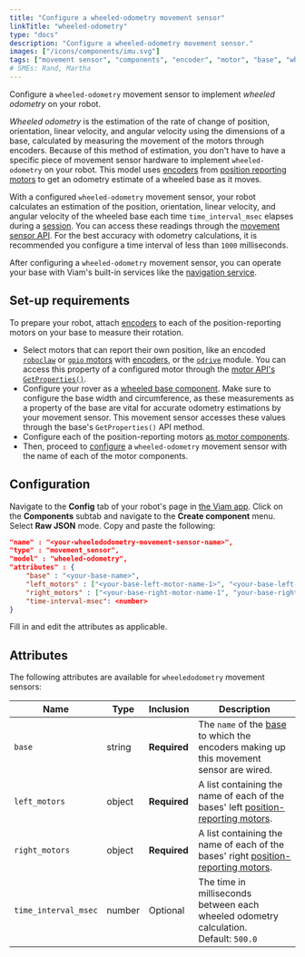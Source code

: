 ```yaml
---
title: "Configure a wheeled-odometry movement sensor"
linkTitle: "wheeled-odometry"
type: "docs"
description: "Configure a wheeled-odometry movement sensor."
images: ["/icons/components/imu.svg"]
tags: ["movement sensor", "components", "encoder", "motor", "base", "wheeled", "odometry"]
# SMEs: Rand, Martha
---
```


Configure a `wheeled-odometry` movement sensor to implement _wheeled odometry_ on your robot.

_Wheeled odometry_ is the estimation of the rate of change of position, orientation, linear velocity, and angular velocity using the dimensions of a base, calculated by measuring the movement of the motors through encoders.
Because of this method of estimation, you don't have to have a specific piece of movement sensor hardware to implement `wheeled-odometry` on your robot. 
This model uses [encoders](/components/encoder/) from [position reporting motors](/components/motor/) to get an odometry estimate of a wheeled base as it moves.

With a configured `wheeled-odometry` movement sensor, your robot calculates an estimation of the position, orientation, linear velocity, and angular velocity of the wheeled base each time `time_interval_msec` elapses during a [session](/program/apis/sessions/).
You can access these readings through the [movement sensor API](/components/movement-sensor/#api).
For the best accuracy with odometry calculations, it is recommended you configure a time interval of less than `1000` milliseconds.

After configuring a `wheeled-odometry` movement sensor, you can operate your base with Viam's built-in services like the [navigation service](/services/navigation/).

## Set-up requirements

To prepare your robot, attach [encoders](/components/encoder/) to each of the position-reporting motors on your base to measure their rotation.

- Select motors that can report their own position, like an encoded [`roboclaw`](/components/motor/roboclaw/) or [`gpio` motors](/components/motor/gpio/) with [encoders](/components/encoder/#configuration), or the [`odrive`](/extend/modular-resources/examples/odrive/) module.
You can access this property of a configured motor through the [motor API's `GetProperties()`](/components/motor/#getproperties).
- Configure your rover as a [wheeled base component](/components/base/wheeled/).
Make sure to configure the base width and circumference, as these measurements as a property of the base are vital for accurate odometry estimations by your movement sensor. This movement sensor accesses these values through the base's `GetProperties()` API method.
- Configure each of the position-reporting motors [as motor components](/components/motor/).
- Then, proceed to [configure](#configuration) a `wheeled-odometry` movement sensor with the name of each of the motor components.

## Configuration

Navigate to the **Config** tab of your robot's page in [the Viam app](https://app.viam.com).
Click on the **Components** subtab and navigate to the **Create component** menu.
Select **Raw JSON** mode.
Copy and paste the following:

```json {class="line-numbers linkable-line-numbers"}
"name" : "<your-wheeledodometry-movement-sensor-name>",
"type" : "movement_sensor",
"model" : "wheeled-odometry",
"attributes" : {
    "base" : "<your-base-name>",
    "left_motors" : ["<your-base-left-motor-name-1>", "<your-base-left-motor-name-2>"],
    "right_motors" : ["<your-base-right-motor-name-1", "your-base-right-motor-name-2>"],
    "time-interval-msec": <number>
}
```

Fill in and edit the attributes as applicable.

## Attributes

The following attributes are available for `wheeledodometry` movement sensors:

| Name | Type | Inclusion | Description |
| ---- | ---- | --------- | ----------- |
| `base` | string | **Required** | The `name` of the [base](/components/base/) to which the encoders making up this movement sensor are wired. |
| `left_motors` | object | **Required** | A list containing the name of each of the bases' left [position-reporting motors](/components/motor/gpio/). |
| `right_motors` | object | **Required** | A list containing the name of each of the bases' right [position-reporting motors](/components/motor/gpio/). |
| `time_interval_msec` | number | Optional | The time in milliseconds between each wheeled odometry calculation.<br>Default: `500.0`</br> |
